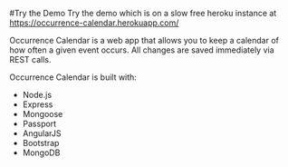 #Try the Demo
Try the demo which is on a slow free heroku instance at https://occurrence-calendar.herokuapp.com/

Occurrence Calendar is a web app that allows you to keep a calendar of how often a given event occurs. All changes are saved immediately via REST calls.

Occurrence Calendar is built with:
* Node.js
* Express
* Mongoose
* Passport
* AngularJS
* Bootstrap
* MongoDB


